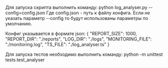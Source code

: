 Для запуска скрипта выполнить команду:
python log_analyser.py --config=config.json
Где config.json - путь к файлу конфига.
Если не указать параметр --config то будут использованы параметры по умолчанию.

Конфиг указывается в формате json:
{
    "REPORT_SIZE": 1000,
    "REPORT_DIR": "./reports",
    "LOG_DIR": "./logs",
    "MONITORING_FILE": "./monitoring.log",
    "TS_FILE": "./log_analyser.ts"
}



Для запуска тестов необходимо выполнить команду:
python -m unittest tests.test_analyser